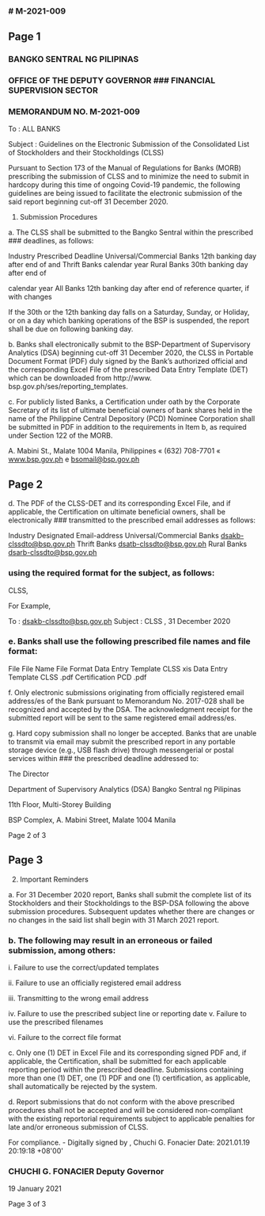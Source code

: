 ### # M-2021-009

## Page 1

### BANGKO SENTRAL NG PILIPINAS

### OFFICE OF THE DEPUTY GOVERNOR ### FINANCIAL SUPERVISION SECTOR

### MEMORANDUM NO. M-2021-009

To : ALL BANKS

Subject : Guidelines on the Electronic Submission of the Consolidated List of Stockholders and their Stockholdings (CLSS)

Pursuant to Section 173 of the Manual of Regulations for Banks (MORB) prescribing the submission of CLSS and to minimize the need to submit in hardcopy during this time of ongoing Covid-19 pandemic, the following guidelines are being issued to facilitate the electronic submission of the said report beginning cut-off 31 December 2020.

1. Submission Procedures

a. The CLSS shall be submitted to the Bangko Sentral within the prescribed ### deadlines, as follows:

Industry Prescribed Deadline Universal/Commercial Banks 12th banking day after end of and Thrift Banks calendar year Rural Banks 30th banking day after end of

calendar year All Banks 12th banking day after end of reference quarter, if with changes

If the 30th or the 12th banking day falls on a Saturday, Sunday, or Holiday, or on a day which banking operations of the BSP is suspended, the report shall be due on following banking day.

b. Banks shall electronically submit to the BSP-Department of Supervisory Analytics (DSA) beginning cut-off 31 December 2020, the CLSS in Portable Document Format (PDF) duly signed by the Bank’s authorized official and the corresponding Excel File of the prescribed Data Entry Template (DET) which can be downloaded from http://www. bsp.gov.ph/ses/reporting_templates.

c. For publicly listed Banks, a Certification under oath by the Corporate Secretary of its list of ultimate beneficial owners of bank shares held in the name of the Philippine Central Depository (PCD) Nominee Corporation shall be submitted in PDF in addition to the requirements in Item b, as required under Section 122 of the MORB.

A. Mabini St., Malate 1004 Manila, Philippines « (632) 708-7701 « www.bsp.gov.ph e bsomail@bsp.gov.ph

## Page 2

d. The PDF of the CLSS-DET and its corresponding Excel File, and if applicable, the Certification on ultimate beneficial owners, shall be electronically ### transmitted to the prescribed email addresses as follows:

Industry Designated Email-address Universal/Commercial Banks dsakb-clssdto@bsp.gov.ph Thrift Banks dsatb-clssdto@bsp.gov.ph Rural Banks dsarb-clssdto@bsp.gov.ph

### using the required format for the subject, as follows:

CLSS<space><Name of Bank>,<space><Reference Period in dd month name ccyy>

For Example,

To : dsakb-clssdto@bsp.gov.ph Subject : CLSS <ABC Bank>, 31 December 2020

### e. Banks shall use the following prescribed file names and file format:

File File Name File Format Data Entry Template CLSS xis Data Entry Template CLSS .pdf Certification PCD .pdf

f. Only electronic submissions originating from officially registered email address/es of the Bank pursuant to Memorandum No. 2017-028 shall be recognized and accepted by the DSA. The acknowledgment receipt for the submitted report will be sent to the same registered email address/es.

g. Hard copy submission shall no longer be accepted. Banks that are unable to transmit via email may submit the prescribed report in any portable storage device (e.g., USB flash drive) through messengerial or postal services within ### the prescribed deadline addressed to:

The Director

Department of Supervisory Analytics (DSA) Bangko Sentral ng Pilipinas

11th Floor, Multi-Storey Building

BSP Complex, A. Mabini Street, Malate 1004 Manila

Page 2 of 3

## Page 3

2. Important Reminders

a. For 31 December 2020 report, Banks shall submit the complete list of its Stockholders and their Stockholdings to the BSP-DSA following the above submission procedures. Subsequent updates whether there are changes or no changes in the said list shall begin with 31 March 2021 report.

### b. The following may result in an erroneous or failed submission, among others:

i. Failure to use the correct/updated templates

ii. Failure to use an officially registered email address

iii. Transmitting to the wrong email address

iv. Failure to use the prescribed subject line or reporting date v. Failure to use the prescribed filenames

vi. Failure to the correct file format

c. Only one (1) DET in Excel File and its corresponding signed PDF and, if applicable, the Certification, shall be submitted for each applicable reporting period within the prescribed deadline. Submissions containing more than one (1) DET, one (1) PDF and one (1) certification, as applicable, shall automatically be rejected by the system.

d. Report submissions that do not conform with the above prescribed procedures shall not be accepted and will be considered non-compliant with the existing reportorial requirements subject to applicable penalties for late and/or erroneous submission of CLSS.

For compliance. - Digitally signed by , Chuchi G. Fonacier Date: 2021.01.19 20:19:18 +08'00'

### CHUCHI G. FONACIER Deputy Governor

19 January 2021

Page 3 of 3 